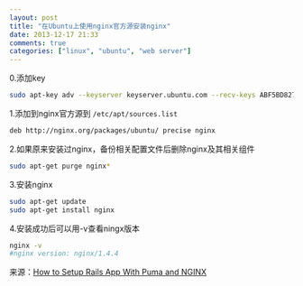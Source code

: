 ```yaml
---
layout: post
title: "在Ubuntu上使用nginx官方源安装nginx"
date: 2013-12-17 21:33
comments: true
categories: ["linux", "ubuntu", "web server"]
---
```

0.添加key
```bash
sudo apt-key adv --keyserver keyserver.ubuntu.com --recv-keys ABF5BD827BD9BF62
```
1.添加到nginx官方源到 `` /etc/apt/sources.list ``
```bash
deb http://nginx.org/packages/ubuntu/ precise nginx
```
2.如果原来安装过nginx，备份相关配置文件后删除nginx及其相关组件
```bash
sudo apt-get purge nginx*
```
3.安装nginx
```bash
sudo apt-get update
sudo apt-get install nginx
```
4.安装成功后可以用-v查看ningx版本
```bash
nginx -v
#nginx version: nginx/1.4.4
```
来源：[How to Setup Rails App With Puma and NGINX](http://ruby-journal.com/how-to-setup-rails-app-with-puma-and-nginx/)